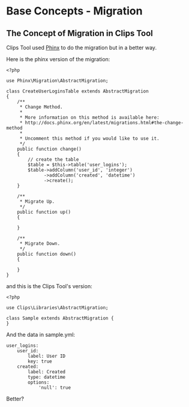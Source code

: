 # Base Concepts - Migration

## The Concept of Migration in Clips Tool

Clips Tool used [Phinx](http://phinx.org/) to do the migration but in a better way.

Here is the phinx version of the migration:

	<?php

	use Phinx\Migration\AbstractMigration;

	class CreateUserLoginsTable extends AbstractMigration
	{
		/**
		 * Change Method.
		 *
		 * More information on this method is available here:
		 * http://docs.phinx.org/en/latest/migrations.html#the-change-method
		 *
		 * Uncomment this method if you would like to use it.
		 */
		public function change()
		{
			// create the table
			$table = $this->table('user_logins');
			$table->addColumn('user_id', 'integer')
				  ->addColumn('created', 'datetime')
				  ->create();
		}

		/**
		 * Migrate Up.
		 */
		public function up()
		{

		}

		/**
		 * Migrate Down.
		 */
		public function down()
		{

		}
	}

and this is the Clips Tool's version:

	<?php

	use Clips\Libraries\AbstractMigration;

	class Sample extends AbstractMigration {
	}



And the data in sample.yml:

	user_logins:
		user_id:
			label: User ID
			key: true
		created:
			label: Created
			type: datetime
			options:
				'null': true


Better?
